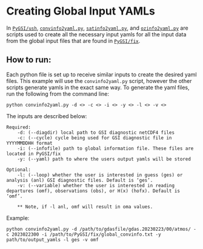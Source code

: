 # Creating Global Input YAMLs

In [`PyGSI/ush`](https://github.com/NOAA-EMC/PyGSI/tree/develop/ush), [`convinfo2yaml.py`](https://github.com/NOAA-EMC/PyGSI/blob/develop/ush/convinfo2yaml.py), [`satinfo2yaml.py`](https://github.com/NOAA-EMC/PyGSI/blob/develop/ush/satinfo2yaml.py), and [`ozinfo2yaml.py`](https://github.com/NOAA-EMC/PyGSI/blob/develop/ush/ozinfo2yaml.py) are scripts used to create all the necessary input yamls for all the input data from the global input files that are found in [`PyGSI/fix`](https://github.com/NOAA-EMC/PyGSI/tree/develop/fix).

## How to run:

Each python file is set up to receive similar inputs to create the desired yaml files. This example will use the `convinfo2yaml.py` script, however the other scripts generate yamls in the exact same way. To generate the yaml files, run the following from the command line:

```
python convinfo2yaml.py -d <> -c <> -i <> -y <> -l <> -v <>
```
The inputs are described below:

    Required:
        -d: (--diagdir) local path to GSI diagnostic netCDF4 files
        -c: (--cycle) cycle being used for GSI diagnostic file in YYYYMMDDHH format
        -i: (--infofile) path to global information file. These files are located in PyGSI/fix
        -y: (--yaml) path to where the users output yamls will be stored
    
    Optional:
        -l: (--loop) whether the user is interested in guess (ges) or analysis (anl) GSI diagnostic files. Default is ‘ges’.
        -v: (--variable) whether the user is interested in reading departures (omf), observations (obs), or H(x) (hofx). Default is ‘omf’. 
     
        ** Note, if -l anl, omf will result in oma values.

Example:
```
python convinfo2yaml.py -d /path/to/gdasfile/gdas.20230223/00/atmos/ -c 2023022300 -i /path/to/PyGSI/fix/global_convinfo.txt -y path/to/output_yamls -l ges -v omf
```
